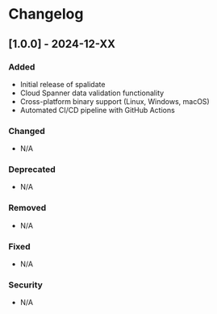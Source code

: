 # Changelog

## [1.0.0] - 2024-12-XX

### Added
- Initial release of spalidate
- Cloud Spanner data validation functionality
- Cross-platform binary support (Linux, Windows, macOS)
- Automated CI/CD pipeline with GitHub Actions

### Changed
- N/A

### Deprecated
- N/A

### Removed
- N/A

### Fixed
- N/A

### Security
- N/A